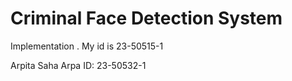 # Criminal Face Detection System

Implementation .
My id is 23-50515-1

Arpita Saha Arpa
ID: 23-50532-1
